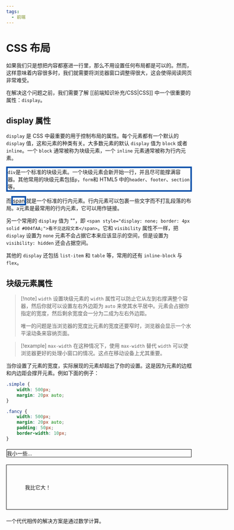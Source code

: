 ```yaml
---
tags:
  - 前端
---
```

# CSS 布局

如果我们只是想把内容都塞进一行里，那么不用设置任何布局都是可以的。然而，这样意味着内容很多时，我们就需要将浏览器窗口调整得很大，这会使得阅读网页非常难受。

在解决这个问题之前，我们需要了解 [[前端知识补充/CSS|CSS]] 中一个很重要的属性：`display`。

## display 属性

`display` 是 CSS 中最重要的用于控制布局的属性。每个元素都有一个默认的 `display` 值，这和元素的种类有关。大多数元素的默认 `display` 值为 `block` 或者 `inline`。一个 `block` 通常被称为块级元素，一个 `inline` 元素通常被称为行内元素。

<div style="display: block; border: 4px solid #004fAA;">
<code>div</code>是一个标准的块级元素。一个块级元素会新开始一行，并且尽可能撑满容器。其他常用的块级元素包括<code>p</code>，<code>form</code>和 HTML5 中的<code>header</code>、<code>footer</code>、<code>section</code>等。
</div>

而<span style="display: inlin; border: 4px solid #004fAA;">span</span>就是一个标准的行内元素。行内元素可以包裹一些文字而不打乱段落的布局。<code>a</code>元素是最常用的行内元素，它可以用作链接。

另一个常用的 `display` 值为 "<span style="display: none; border: 4px solid #004fAA;">看不见这段文本</span>"，即 `<span style="display: none; border: 4px solid #004fAA;">看不见这段文本</span>`。它和 `visibility` 属性不一样，把 `display` 设置为 `none` 元素不会占据它本来应该显示的空间，但是设置为 `visibility: hidden` 还会占据空间。

其他的 `display` 还包括 `list-item` 和 `table` 等，常用的还有 `inline-block` 与 `flex`。

## 块级元素属性

> [!note] `width`
> 设置块级元素的 `width` 属性可以防止它从左到右撑满整个容器，然后你就可以设置左右外边距为 `auto` 来使其水平居中。元素会占据你指定的宽度，然后剩余宽度会一分为二成为左右外边距。
> 
> 唯一的问题是当浏览器的宽度比元素的宽度还要窄时，浏览器会显示一个水平滚动条来容纳页面。

> [!example] `max-width`
> 在这种情况下，使用 `max-width` 替代 `width` 可以使浏览器更好的处理小窗口的情况。这点在移动设备上尤其重要。

当你设置了元素的宽度，实际展现的元素却超出了你的设置。这是因为元素的边框和内边距会撑开元素。例如下面的例子：
```css
.simple { 
	width: 500px;
	margin: 20px auto;
}

.fancy { 
	width: 500px;
	margin: 20px auto;
	padding: 50px;
	border-width: 10px;
}
```
<div style="width: 500px; margin: 20px auto; border: 1px solid black">我小一些...</div>
<div style="width: 500px; margin: 20px auto; padding: 50px; border-width: 10px; border: 1px solid black;">我比它大！</div>

一个代代相传的解决方案是通过数学计算。
